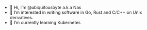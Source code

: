 - 👋 Hi, I’m @ubiquitousbyte a.k.a Nas 
- 👀 I’m interested in writing software in Go, Rust and C/C++ on Unix derivatives. 
- 🌱 I’m currently learning Kubernetes

<!---
ubiquitousbyte/ubiquitousbyte is a ✨ special ✨ repository because its `README.md` (this file) appears on your GitHub profile.
You can click the Preview link to take a look at your changes.
--->
